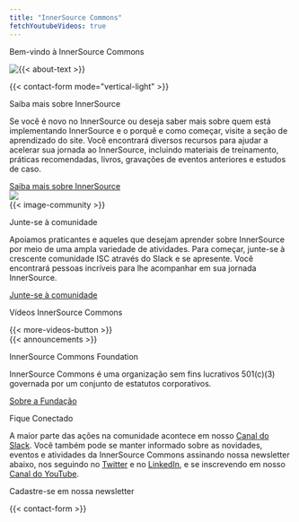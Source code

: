```yaml
---
title: "InnerSource Commons"
fetchYoutubeVideos: true
---
```


<section class="banner banner-head">
  <div class="container">
    <div class="row">
      <div class="col-lg-12 mx-auto text-center">
        <p class="h1">Bem-vindo à InnerSource Commons</p>
      </div>
    </div>
  </div>
</section>

<section class="section section-first">
  <div class="container">
    <div class="row align-items-center mb-3">
      <div class="col-md-9">
        <img src="/images/logo-big.png" class="img-fluid logo-home pr-5" style="float: left;">
        <p>{{< about-text >}}
        </p>
      </div>
      <div class="col-md-3">
        {{< contact-form mode="vertical-light" >}}
      </div>
    </div>
  </div>
</section>


<section class="section bg-light">
  <div class="container">
    <div class="row text-right">
      <div class="col-md-6">
        <p class="section-title h2">Saiba mais sobre InnerSource</p>
        <p>Se você é novo no InnerSource ou deseja saber mais sobre quem está implementando InnerSource e o porquê e como começar, visite a seção de aprendizado do site. Você encontrará diversos recursos para ajudar a acelerar sua jornada ao InnerSource, incluindo materiais de treinamento, práticas recomendadas, livros, gravações de eventos anteriores e estudos de caso.
        </p>
        <a href="/learn/" class="btn-link">Saiba mais sobre InnerSource<i class="ti-arrow-right"></i></a>
      </div>
      <div class="col-md-6 mt-4 mb-4 mb-md-0 float-right">
        <img src="/images/community/collaboration.png" class="img-fluid pl-4 pr-4">
      </div>
    </div>
  </div>
</section>


<section class="section">
  <div class="container">
    <div class="row align-items-center">
      <div class="col-md-5 mb-4 mb-md-0">
        {{< image-community >}}
      </div>
      <div class="col-md-6">
          <p class="section-title h2">Junte-se à comunidade</p>
          <p>Apoiamos praticantes e aqueles que desejam aprender sobre InnerSource por meio de uma ampla variedade de atividades. Para começar, junte-se à crescente comunidade ISC através do Slack e se apresente. Você encontrará pessoas incríveis para lhe acompanhar em sua jornada InnerSource.</p>
          <a href="/community/" class="btn-link">Junte-se à comunidade<i class="ti-arrow-right"></i></a>
        </div>
    </div>
  </div>
</section>

<section class="section bg-light">
  <div class="container">
    <div class="row align-items-center">
      <div class="col-md-12">
        <p class="h2 section-title text-center">Vídeos InnerSource Commons</p>
        <div id="youmax" class=""></div>
        {{< more-videos-button >}}
      </div>
    </div>
  </div>
</section>


<section class="section">
  <div class="container">
    <div class="row align-items-center">
      <div class="offset-md-2 col-md-4 mb-4 mb-md-0">
        {{< announcements >}}
      </div>
      <div class="col-md-5">
        <p class="section-title h2">InnerSource Commons Foundation</p>
        <p>InnerSource Commons é uma organização sem fins lucrativos 501(c)(3) governada por um conjunto de estatutos corporativos.</p>
        <p><a href="/about/" class="btn-link">Sobre a Fundação <i class="ti-arrow-right"></i></a></p>
      </div>
    </div>
  </div>
</section>

<section class="section-last section">
  <div class="container section-small shadow rounded-lg px-4 bg-light">
    <div class="row align-items-center justify-content-center text-center text-md-left">
      <div class="col-lg-5 col-md-4 mb-4 mb-md-0">
        <p class="h2 section-title">Fique Conectado</p>
          <p class="mb-4">A maior parte das ações na comunidade acontece em nosso <a href="https://join.slack.com/t/innersourcecommons/shared_invite/zt-2yyv81kz4-azF2u20HQ2K42JBmI0FK4A">Canal do Slack</a>. Você também pode se manter informado sobre as novidades, eventos e atividades da InnerSource Commons assinando nossa newsletter abaixo, nos seguindo no <a href="https://twitter.com/InnerSourceOrg">Twitter</a> e no <a href="https://www.linkedin.com/company/innersourcecommons">LinkedIn</a>, e se inscrevendo em nosso <a href="https://www.youtube.com/channel/UCoSPSd6Or4F_vpjo4SmyoEA">Canal do YouTube</a>.</p>
      </div>
      <div class="col-md-5 offset-md-1">
        <p class="h3 section-title">Cadastre-se em nossa newsletter</p>
        {{< contact-form >}}
      </div>
    </div>
  </div>
</section>